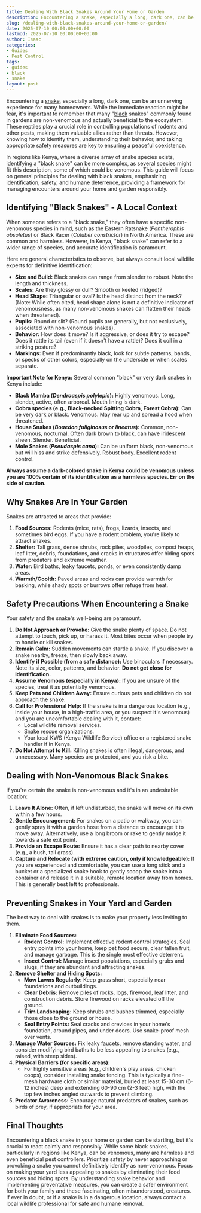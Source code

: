 ```yaml
---
title: Dealing With Black Snakes Around Your Home or Garden
description: Encountering a snake, especially a long, dark one, can be an unnerving experience for many homeowners. While the immediate reaction might be fear, it's...
slug: /dealing-with-black-snakes-around-your-home-or-garden/
date: 2025-07-10 00:00:00+00:00
lastmod: 2025-07-10 00:00:00+03:00
author: Isaac
categories:
- Guides
- Pest Control
tags:
- guides
- black
- snake
layout: post
---
```

Encountering a [snake](https://pestpolicy.com/best-drain-snakes/), especially a long, dark one, can be an unnerving experience for many homeowners. While the immediate reaction might be fear, it's important to remember that many "[black](https://pestpolicy.com/black-gutters-on-brick-house-ideas/) snakes" commonly found in gardens are non-venomous and actually beneficial to the ecosystem. These reptiles play a crucial role in controlling populations of rodents and other pests, making them valuable allies rather than threats. However, knowing how to identify them, understanding their behavior, and taking appropriate safety measures are key to ensuring a peaceful coexistence.

In regions like Kenya, where a diverse array of snake species exists, identifying a "black snake" can be more complex, as several species might fit this description, some of which could be venomous. This guide will focus on general principles for dealing with black snakes, emphasizing identification, safety, and humane deterrence, providing a framework for managing encounters around your home and garden responsibly.

## Identifying "Black Snakes" - A Local Context

When someone refers to a "black snake," they often have a specific non-venomous species in mind, such as the Eastern Ratsnake (*Pantherophis obsoletus*) or Black Racer (*Coluber constrictor*) in North America. These are common and harmless. However, in Kenya, "black snake" can refer to a wider range of species, and accurate identification is paramount.

Here are general characteristics to observe, but always consult local wildlife experts for definitive identification:

* **Size and Build:** Black snakes can range from slender to robust. Note the length and thickness.
* **Scales:** Are they glossy or dull? Smooth or keeled (ridged)?
* **Head Shape:** Triangular or oval? Is the head distinct from the neck? (Note: While often cited, head shape alone is not a definitive indicator of venomousness, as many non-venomous snakes can flatten their heads when threatened).
* **Pupils:** Round or slit? (Round pupils are generally, but not exclusively, associated with non-venomous snakes).
* **Behavior:** How does it move? Is it aggressive, or does it try to escape? Does it rattle its tail (even if it doesn't have a rattle)? Does it coil in a striking posture?
* **Markings:** Even if predominantly black, look for subtle patterns, bands, or specks of other colors, especially on the underside or when scales separate.

**Important Note for Kenya:** Several common "black" or very dark snakes in Kenya include:

* **Black Mamba (*Dendroaspis polylepis*):** Highly venomous. Long, slender, active, often arboreal. Mouth lining is dark.
* **Cobra species (e.g., Black-necked Spitting Cobra, Forest Cobra):** Can be very dark or black. Venomous. May rear up and spread a hood when threatened.
* **House Snakes (*Boaedon fuliginosus* or *lineatus*):** Common, non-venomous, nocturnal. Often dark brown to black, can have iridescent sheen. Slender. Beneficial.
* **Mole Snakes (*Pseudaspis cana*):** Can be uniform black, non-venomous but will hiss and strike defensively. Robust body. Excellent rodent control.

**Always assume a dark-colored snake in Kenya could be venomous unless you are 100% certain of its identification as a harmless species. Err on the side of caution.**

## Why Snakes Are In Your Garden

Snakes are attracted to areas that provide:

1.  **Food Sources:** Rodents (mice, rats), frogs, lizards, insects, and sometimes bird eggs. If you have a rodent problem, you're likely to attract snakes.
2.  **Shelter:** Tall grass, dense shrubs, rock piles, woodpiles, compost heaps, leaf litter, debris, foundations, and cracks in structures offer hiding spots from predators and extreme weather.
3.  **Water:** Bird baths, leaky faucets, ponds, or even consistently damp areas.
4.  **Warmth/Coolth:** Paved areas and rocks can provide warmth for basking, while shady spots or burrows offer refuge from heat.

## Safety Precautions When Encountering a Snake

Your safety and the snake's well-being are paramount.

1.  **Do Not Approach or Provoke:** Give the snake plenty of space. Do not attempt to touch, pick up, or harass it. Most bites occur when people try to handle or kill snakes.
2.  **Remain Calm:** Sudden movements can startle a snake. If you discover a snake nearby, freeze, then slowly back away.
3.  **Identify if Possible (from a safe distance):** Use binoculars if necessary. Note its size, color, patterns, and behavior. **Do not get close for identification.**
4.  **Assume Venomous (especially in Kenya):** If you are unsure of the species, treat it as potentially venomous.
5.  **Keep Pets and Children Away:** Ensure curious pets and children do not approach the snake.
6.  **Call for Professional Help:** If the snake is in a dangerous location (e.g., inside your house, in a high-traffic area, or you suspect it's venomous) and you are uncomfortable dealing with it, contact:
    * Local wildlife removal services.
    * Snake rescue organizations.
    * Your local KWS (Kenya Wildlife Service) office or a registered snake handler if in Kenya.
7.  **Do Not Attempt to Kill:** Killing snakes is often illegal, dangerous, and unnecessary. Many species are protected, and you risk a bite.

## Dealing with Non-Venomous Black Snakes

If you're certain the snake is non-venomous and it's in an undesirable location:

1.  **Leave It Alone:** Often, if left undisturbed, the snake will move on its own within a few hours.
2.  **Gentle Encouragement:** For snakes on a patio or walkway, you can gently spray it with a garden hose from a distance to encourage it to move away. Alternatively, use a long broom or rake to gently nudge it towards a safe exit point.
3.  **Provide an Escape Route:** Ensure it has a clear path to nearby cover (e.g., a bush, tall grass).
4.  **Capture and Relocate (with extreme caution, only if knowledgeable):** If you are experienced and comfortable, you can use a long stick and a bucket or a specialized snake hook to gently scoop the snake into a container and release it in a suitable, remote location away from homes. This is generally best left to professionals.

## Preventing Snakes in Your Yard and Garden

The best way to deal with snakes is to make your property less inviting to them.

1.  **Eliminate Food Sources:**
    * **Rodent Control:** Implement effective rodent control strategies. Seal entry points into your home, keep pet food secure, clear fallen fruit, and manage garbage. This is the single most effective deterrent.
    * **Insect Control:** Manage insect populations, especially grubs and slugs, if they are abundant and attracting snakes.
2.  **Remove Shelter and Hiding Spots:**
    * **Mow Lawns Regularly:** Keep grass short, especially near foundations and outbuildings.
    * **Clear Debris:** Remove piles of rocks, logs, firewood, leaf litter, and construction debris. Store firewood on racks elevated off the ground.
    * **Trim Landscaping:** Keep shrubs and bushes trimmed, especially those close to the ground or house.
    * **Seal Entry Points:** Seal cracks and crevices in your home's foundation, around pipes, and under doors. Use snake-proof mesh over vents.
3.  **Manage Water Sources:** Fix leaky faucets, remove standing water, and consider modifying bird baths to be less appealing to snakes (e.g., raised, with steep sides).
4.  **Physical Barriers (for specific areas):**
    * For highly sensitive areas (e.g., children's play areas, chicken coops), consider installing snake fencing. This is typically a fine-mesh hardware cloth or similar material, buried at least 15-30 cm (6-12 inches) deep and extending 60-90 cm (2-3 feet) high, with the top few inches angled outwards to prevent climbing.
5.  **Predator Awareness:** Encourage natural predators of snakes, such as birds of prey, if appropriate for your area.

## Final Thoughts

Encountering a black snake in your home or garden can be startling, but it's crucial to react calmly and responsibly. While some black snakes, particularly in regions like Kenya, can be venomous, many are harmless and even beneficial pest controllers. Prioritize safety by never approaching or provoking a snake you cannot definitively identify as non-venomous. Focus on making your yard less appealing to snakes by eliminating their food sources and hiding spots. By understanding snake behavior and implementing preventative measures, you can create a safer environment for both your family and these fascinating, often misunderstood, creatures. If ever in doubt, or if a snake is in a dangerous location, always contact a local wildlife professional for safe and humane removal.